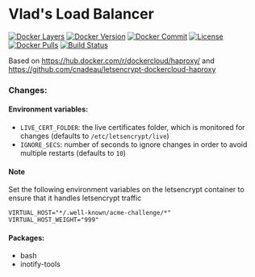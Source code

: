 # Vlad's Load Balancer

[![Docker Layers](https://images.microbadger.com/badges/image/vladgh/lb.svg)](http://microbadger.com/images/vladgh/lb)
[![Docker Version](https://images.microbadger.com/badges/version/vladgh/lb.svg)](http://microbadger.com/images/vladgh/lb)
[![Docker Commit](https://images.microbadger.com/badges/commit/vladgh/lb.svg)](http://microbadger.com/images/vladgh/lb)
[![License](https://images.microbadger.com/badges/license/vladgh/lb.svg)](http://microbadger.com/images/vladgh/lb)
[![Docker Pulls](https://img.shields.io/docker/pulls/vladgh/lb.svg)](https://hub.docker.com/r/vladgh/lb)
[![Build Status](https://travis-ci.org/vghn/docker_images.svg?branch=master)](https://travis-ci.org/vghn/docker_images)

Based on https://hub.docker.com/r/dockercloud/haproxy/ and https://github.com/cnadeau/letsencrypt-dockercloud-haproxy

### Changes:

#### Environment variables:
- `LIVE_CERT_FOLDER`: the live certificates folder, which is monitored for changes (defaults to `/etc/letsencrypt/live`)
- `IGNORE_SECS`: number of seconds to ignore changes in order to avoid multiple restarts (defaults to `10`)

#### Note
Set the following environment variables on the letsencrypt container to ensure that it handles letsencrypt traffic
```
VIRTUAL_HOST="*/.well-known/acme-challenge/*"
VIRTUAL_HOST_WEIGHT="999"
```

#### Packages:
- bash
- inotify-tools
